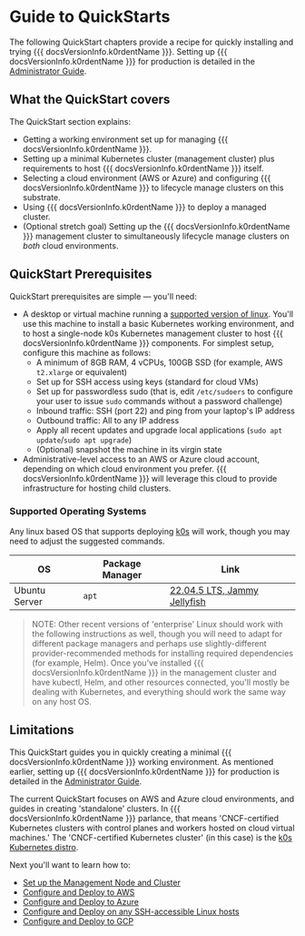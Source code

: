 # Guide to QuickStarts

The following QuickStart chapters provide a recipe for quickly installing and trying {{{ docsVersionInfo.k0rdentName }}}. Setting up {{{ docsVersionInfo.k0rdentName }}} for production is detailed in the [Administrator Guide](../admin/index.md).

## What the QuickStart covers

The QuickStart section explains:

* Getting a working environment set up for managing {{{ docsVersionInfo.k0rdentName }}}.
* Setting up a minimal Kubernetes cluster (management cluster) plus requirements to host {{{ docsVersionInfo.k0rdentName }}} itself.
* Selecting a cloud environment (AWS or Azure) and configuring {{{ docsVersionInfo.k0rdentName }}} to lifecycle manage clusters on this substrate.
* Using {{{ docsVersionInfo.k0rdentName }}} to deploy a managed cluster.
* (Optional stretch goal) Setting up the {{{ docsVersionInfo.k0rdentName }}} management cluster to simultaneously lifecycle manage clusters on _both_ cloud environments.

## QuickStart Prerequisites

QuickStart prerequisites are simple &mdash; you'll need:

* A desktop or virtual machine running a [supported version of linux](#supported-operating-systems). You'll use this machine to install a basic Kubernetes working environment, and to host a single-node k0s Kubernetes management cluster to host {{{ docsVersionInfo.k0rdentName }}} components. For simplest setup, configure this machine as follows:
    * A minimum of 8GB RAM, 4 vCPUs, 100GB SSD (for example, AWS `t2.xlarge` or equivalent)
    * Set up for SSH access using keys (standard for cloud VMs)
    * Set up for passwordless sudo (that is, edit `/etc/sudoers` to configure your user to issue `sudo` commands without a password challenge)
    * Inbound traffic: SSH (port 22) and ping from your laptop's IP address
    * Outbound traffic: All to any IP address
    * Apply all recent updates and upgrade local applications (`sudo apt update`/`sudo apt upgrade`)
    * (Optional) snapshot the machine in its virgin state
* Administrative-level access to an AWS or Azure cloud account, depending on which cloud environment you prefer. {{{ docsVersionInfo.k0rdentName }}} will leverage this cloud to provide infrastructure for hosting child clusters.

### Supported Operating Systems

Any linux based OS that supports deploying [k0s](https://k0sproject.io/) will work, though you may need to adjust the suggested commands.


| OS | Package Manager | Link|
|----|-----------------|-----|
|Ubuntu Server| `apt` | [22.04.5 LTS, Jammy Jellyfish](https://releases.ubuntu.com/jammy/) |

> NOTE: 
> Other recent versions of 'enterprise' Linux should work with the
> following instructions as well, though you will need to adapt for
> different package managers and perhaps use slightly-different
> provider-recommended methods for installing required dependencies
> (for example, Helm). Once you've installed {{{ docsVersionInfo.k0rdentName }}} in the management cluster
> and have kubectl, Helm, and other resources connected, you'll mostly
> be dealing with Kubernetes, and everything should work the same way on
> any host OS.

## Limitations

This QuickStart guides you in quickly creating a minimal {{{ docsVersionInfo.k0rdentName }}} working environment. As mentioned earlier, setting up {{{ docsVersionInfo.k0rdentName }}} for production is detailed in the [Administrator Guide](../admin/index.md).

The current QuickStart focuses on AWS and Azure cloud environments, and guides in creating 'standalone' clusters. In {{{ docsVersionInfo.k0rdentName }}} parlance, that means 'CNCF-certified Kubernetes clusters with control planes and workers hosted on cloud virtual machines.' The 'CNCF-certified Kubernetes cluster' (in this case) is the [k0s Kubernetes distro](https://k0sproject.io).

Next you'll want to learn how to:

- [Set up the Management Node and Cluster](quickstart-1-mgmt-node-and-cluster.md)
- [Configure and Deploy to AWS](quickstart-2-aws.md)
- [Configure and Deploy to Azure](quickstart-2-azure.md)
- [Configure and Deploy on any SSH-accessible Linux hosts](quickstart-2-remote.md)
- [Configure and Deploy to GCP](quickstart-2-gcp.md)

